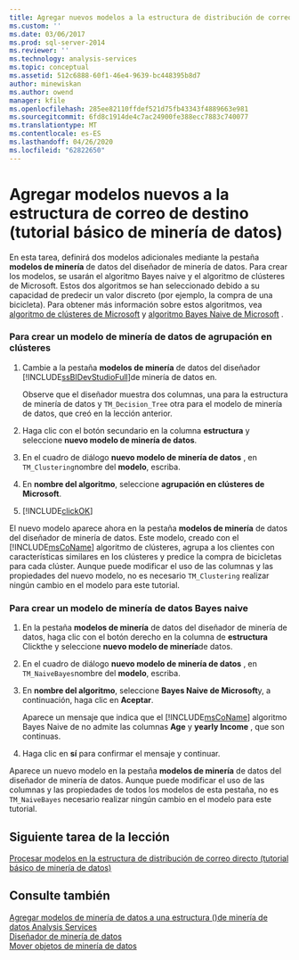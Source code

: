 ```yaml
---
title: Agregar nuevos modelos a la estructura de distribución de correo directo (tutorial básico de minería de datos) | Microsoft Docs
ms.custom: ''
ms.date: 03/06/2017
ms.prod: sql-server-2014
ms.reviewer: ''
ms.technology: analysis-services
ms.topic: conceptual
ms.assetid: 512c6888-60f1-46e4-9639-bc448395b8d7
author: minewiskan
ms.author: owend
manager: kfile
ms.openlocfilehash: 285ee82110ffdef521d75fb43343f4889663e981
ms.sourcegitcommit: 6fd8c1914de4c7ac24900fe388ecc7883c740077
ms.translationtype: MT
ms.contentlocale: es-ES
ms.lasthandoff: 04/26/2020
ms.locfileid: "62822650"
---
```

# <a name="adding-new-models-to-the-targeted-mailing-structure-basic-data-mining-tutorial"></a>Agregar modelos nuevos a la estructura de correo de destino (tutorial básico de minería de datos)
  En esta tarea, definirá dos modelos adicionales mediante la pestaña **modelos de minería** de datos del diseñador de minería de datos. Para crear los modelos, se usarán el algoritmo Bayes naive y el algoritmo de clústeres de Microsoft. Estos dos algoritmos se han seleccionado debido a su capacidad de predecir un valor discreto (por ejemplo, la compra de una bicicleta). Para obtener más información sobre estos algoritmos, vea [algoritmo de clústeres de Microsoft](../../2014/analysis-services/data-mining/microsoft-clustering-algorithm.md) y [algoritmo Bayes Naive de Microsoft](../../2014/analysis-services/data-mining/microsoft-naive-bayes-algorithm.md) .  
  
### <a name="to-create-a-clustering-mining-model"></a>Para crear un modelo de minería de datos de agrupación en clústeres  
  
1.  Cambie a la pestaña **modelos de minería** de datos del diseñador [!INCLUDE[ssBIDevStudioFull](../includes/ssbidevstudiofull-md.md)]de minería de datos en.  
  
     Observe que el diseñador muestra dos columnas, una para la estructura de minería de datos y `TM_Decision_Tree` otra para el modelo de minería de datos, que creó en la lección anterior.  
  
2.  Haga clic con el botón secundario en la columna **estructura** y seleccione **nuevo modelo de minería de datos**.  
  
3.  En el cuadro de diálogo **nuevo modelo de minería de datos** , en `TM_Clustering`nombre del **modelo**, escriba.  
  
4.  En **nombre del algoritmo**, seleccione **agrupación en clústeres de Microsoft**.  
  
5.  [!INCLUDE[clickOK](../includes/clickok-md.md)]  
  
 El nuevo modelo aparece ahora en la pestaña **modelos de minería** de datos del diseñador de minería de datos. Este modelo, creado con el [!INCLUDE[msCoName](../includes/msconame-md.md)] algoritmo de clústeres, agrupa a los clientes con características similares en los clústeres y predice la compra de bicicletas para cada clúster. Aunque puede modificar el uso de las columnas y las propiedades del nuevo modelo, no es necesario `TM_Clustering` realizar ningún cambio en el modelo para este tutorial.  
  
### <a name="to-create-a-naive-bayes-mining-model"></a>Para crear un modelo de minería de datos Bayes naive  
  
1.  En la pestaña **modelos de minería** de datos del diseñador de minería de datos, haga clic con el botón derecho en la columna de **estructura** Clickthe y seleccione **nuevo modelo de minería**de datos.  
  
2.  En el cuadro de diálogo **nuevo modelo de minería de datos** , en `TM_NaiveBayes`nombre del **modelo**, escriba.  
  
3.  En **nombre del algoritmo**, seleccione **Bayes Naive de Microsoft**y, a continuación, haga clic en **Aceptar**.  
  
     Aparece un mensaje que indica que el [!INCLUDE[msCoName](../includes/msconame-md.md)] algoritmo Bayes Naive de no admite las columnas **Age** y **yearly Income** , que son continuas.  
  
4.  Haga clic en **sí** para confirmar el mensaje y continuar.  
  
 Aparece un nuevo modelo en la pestaña **modelos de minería** de datos del diseñador de minería de datos. Aunque puede modificar el uso de las columnas y las propiedades de todos los modelos de esta pestaña, no es `TM_NaiveBayes` necesario realizar ningún cambio en el modelo para este tutorial.  
  
## <a name="next-task-in-lesson"></a>Siguiente tarea de la lección  
 [Procesar modelos en la estructura de distribución de correo directo &#40;tutorial básico de minería de datos&#41;](../../2014/tutorials/processing-models-in-the-targeted-mailing-structure-basic-data-mining-tutorial.md)  
  
## <a name="see-also"></a>Consulte también  
 [Agregar modelos de minería de datos a una estructura &#40;&#41;de minería de datos Analysis Services](../../2014/analysis-services/data-mining/add-mining-models-to-a-structure-analysis-services-data-mining.md)   
 [Diseñador de minería de datos](../../2014/analysis-services/data-mining/data-mining-designer.md)   
 [Mover objetos de minería de datos](../../2014/analysis-services/data-mining/moving-data-mining-objects.md)  
  
  
